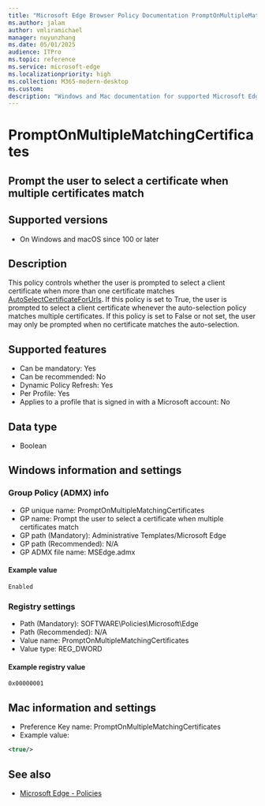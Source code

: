 ```yaml
---
title: "Microsoft Edge Browser Policy Documentation PromptOnMultipleMatchingCertificates"
ms.author: jalam
author: vmliramichael
manager: nuyunzhang
ms.date: 05/01/2025
audience: ITPro
ms.topic: reference
ms.service: microsoft-edge
ms.localizationpriority: high
ms.collection: M365-modern-desktop
ms.custom:
description: "Windows and Mac documentation for supported Microsoft Edge Browser policy: Prompt the user to select a certificate when multiple certificates match"
---
```


<!--THIS FILE IS AUTOMATICALLY GENERATED. MANUAL CHANGES WILL BE OVERWRITTEN.-->
<!--Please contact the Microsoft Edge Manageability team with any questions.-->

# PromptOnMultipleMatchingCertificates

## Prompt the user to select a certificate when multiple certificates match


## Supported versions

- On Windows and macOS since 100 or later

## Description

This policy controls whether the user is prompted to select a client certificate when more than one certificate matches [AutoSelectCertificateForUrls](AutoSelectCertificateForUrls.md).
If this policy is set to True, the user is prompted to select a client certificate whenever the auto-selection policy matches multiple certificates.
If this policy is set to False or not set, the user may only be prompted when no certificate matches the auto-selection.

## Supported features

- Can be mandatory: Yes
- Can be recommended: No
- Dynamic Policy Refresh: Yes
- Per Profile: Yes
- Applies to a profile that is signed in with a Microsoft account: No

## Data type

- Boolean

## Windows information and settings

### Group Policy (ADMX) info

- GP unique name: PromptOnMultipleMatchingCertificates
- GP name: Prompt the user to select a certificate when multiple certificates match
- GP path (Mandatory): Administrative Templates/Microsoft Edge
- GP path (Recommended): N/A
- GP ADMX file name: MSEdge.admx

#### Example value

```
Enabled
```

### Registry settings

- Path (Mandatory): SOFTWARE\Policies\Microsoft\Edge
- Path (Recommended): N/A
- Value name: PromptOnMultipleMatchingCertificates
- Value type: REG_DWORD

#### Example registry value

```
0x00000001
```


## Mac information and settings

- Preference Key name: PromptOnMultipleMatchingCertificates
- Example value:

```xml
<true/>
```

## See also
- [Microsoft Edge - Policies](../microsoft-edge-policies.md)
